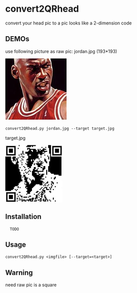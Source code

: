 convert2QRhead
=======

convert your head pic to a pic looks like a 2-dimension code

DEMOs
-----

use following picture as raw pic: jordan.jpg (193*193)

![image](https://github.com/YechengZhou/convert2QRhead/blob/master/src/jordan.jpg)

`convert2QRhead.py jordan.jpg --target target.jpg`

target.jpg

![image](https://github.com/YechengZhou/convert2QRhead/blob/master/src/target.jpg)


Installation
------------

```
  TODO
```

Usage
-----

    convert2QRhead.py <imgfile> [--target=<target>]



Warning
-------

need raw pic is a square
